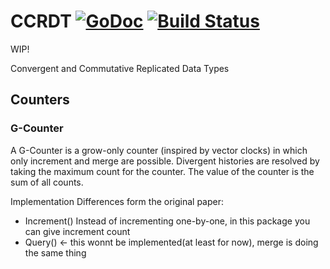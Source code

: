 # CCRDT [![GoDoc](https://godoc.org/github.com/cihangir/ccrdt?status.svg)](https://godoc.org/github.com/cihangir/ccrdt) [![Build Status](https://travis-ci.org/cihangir/ccrdt.svg)](https://travis-ci.org/cihangir/ccrdt)

WIP!

Convergent and Commutative Replicated Data Types


Counters
--------

### G-Counter

A G-Counter is a grow-only counter (inspired by vector clocks) in which only
increment and merge are possible. Divergent histories are resolved by taking the
maximum count for the counter.  The value of the counter is the sum of all
counts.


Implementation Differences form the original paper:
* Increment() Instead of incrementing one-by-one, in this package you can give increment count
* Query() <- this wonnt be implemented(at least for now), merge is doing the same thing
